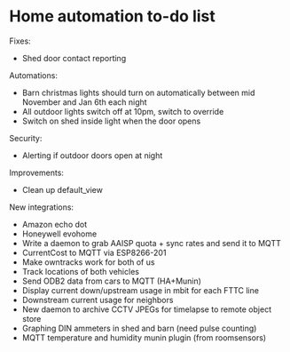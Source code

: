 # Home automation to-do list

Fixes:

* Shed door contact reporting

Automations:

* Barn christmas lights should turn on automatically between mid November and Jan 6th each night
* All outdoor lights switch off at 10pm, switch to override
* Switch on shed inside light when the door opens

Security:

* Alerting if outdoor doors open at night

Improvements:

* Clean up default_view

New integrations:

* Amazon echo dot
* Honeywell evohome
* Write a daemon to grab AAISP quota + sync rates and send it to MQTT
* CurrentCost to MQTT via ESP8266-201
* Make owntracks work for both of us
* Track locations of both vehicles
* Send ODB2 data from cars to MQTT (HA+Munin)
* Display current down/upstream usage in mbit for each FTTC line
* Downstream current usage for neighbors
* New daemon to archive CCTV JPEGs for timelapse to remote object store
* Graphing DIN ammeters in shed and barn (need pulse counting)
* MQTT temperature and humidity munin plugin (from roomsensors)
